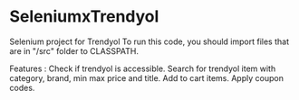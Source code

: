 # SeleniumxTrendyol
Selenium project for Trendyol
To run this code, you should import files that are in "/src" folder to CLASSPATH.

Features : 
Check if trendyol is accessible.
Search for trendyol item with category, brand, min max price and title.
Add to cart items.
Apply coupon codes.
